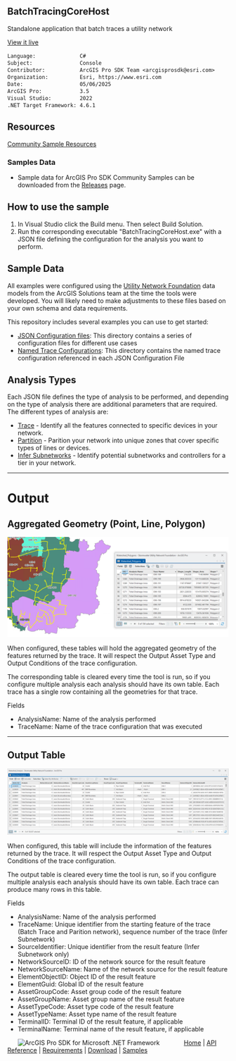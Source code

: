 ## BatchTracingCoreHost

<!-- TODO: Write a brief abstract explaining this sample -->
Standalone application that batch traces a utility network  
  


<a href="https://pro.arcgis.com/en/pro-app/sdk/" target="_blank">View it live</a>

<!-- TODO: Fill this section below with metadata about this sample-->
```
Language:              C#
Subject:               Console
Contributor:           ArcGIS Pro SDK Team <arcgisprosdk@esri.com>
Organization:          Esri, https://www.esri.com
Date:                  05/06/2025
ArcGIS Pro:            3.5
Visual Studio:         2022
.NET Target Framework: 4.6.1
```

## Resources

[Community Sample Resources](https://github.com/Esri/arcgis-pro-sdk-community-samples#resources)

### Samples Data

* Sample data for ArcGIS Pro SDK Community Samples can be downloaded from the [Releases](https://github.com/Esri/arcgis-pro-sdk-community-samples/releases) page.  

## How to use the sample
<!-- TODO: Explain how this sample can be used. To use images in this section, create the image file in your sample project's screenshots folder. Use relative url to link to this image using this syntax: ![My sample Image](FacePage/SampleImage.png) -->
1. In Visual Studio click the Build menu.  Then select Build Solution.
2. Run the corresponding executable "BatchTracingCoreHost.exe" with a JSON file defining the configuration for the analysis you want to perform.  
  
## Sample Data  
  
All examples were configured using the [Utility Network Foundation](https://www.esri.com/arcgis-blog/products/utility-network/electric-gas/utility-network-foundations/) data models from the ArcGIS Solutions team at the time the tools were developed. You will likely need to make adjustments to these files based on your own schema and data requirements.  
  
This repository includes several examples you can use to get started:  
- [JSON Configuration files](./JSON%20Configurations): This directory contains a series of configuration files for different use cases  
- [Named Trace Configurations](./Trace%20Configurations): This directory contains the named trace configuration referenced in each JSON Configuration File  
  
## Analysis Types  
Each JSON file defines the type of analysis to be performed, and depending on the type of analysis there are additional parameters that are required. The different types of analysis are:  
- [Trace](trace.md) - Identify all the features connected to specific devices in your network.  
- [Partition](partition.md) - Parition your network into unique zones that cover specific types of lines or devices.  
- [Infer Subnetworks](infer.md) - Identify potential subnetworks and controllers for a tier in your network.  
  
---  
  
# Output  
  
## Aggregated Geometry (Point, Line, Polygon)  
  
![Aggregated Geometry](Graphics/Aggregated%20Geometry.png "Aggregated geometry for the total drainage area for each outfall in a stormwater network.")  
  
When configured, these tables will hold the aggregated geometry of the features returned by the trace. It will respect the Output Asset Type and Output Conditions of the trace configuration.  
  
The corresponding table is cleared every time the tool is run, so if you configure multiple analysis each analysis should have its own table. Each trace has a single row containing all the geometries for that trace.  
  
Fields  
- AnalysisName: Name of the analysis performed  
- TraceName: Name of the trace configuration that was executed  
  
---  
  
## Output Table  
  
![Ouptut Table](Graphics/Output%20Table.png "The output table shows all the elements returned by the trace.")  
  
When configured, this table will include the information of the features returned by the trace. It will respect the Output Asset Type and Output Conditions of the trace configuration.  
  
The output table is cleared every time the tool is run, so if you configure multiple analysis each analysis should have its own table. Each trace can produce many rows in this table.  
  
Fields  
- AnalysisName: Name of the analysis performed  
- TraceName: Unique identifier from the starting feature of the trace (Batch Trace and Parition network), sequence number of the trace (Infer Subnetwork)  
- SourceIdentifier: Unique identifier from the result feature (Infer Subnetwork only)  
- NetworkSourceID: ID of the network source for the result feature  
- NetworkSourceName: Name of the network source for the result feature  
- ElementObjectID: Object ID of the result feature  
- ElementGuid: Global ID of the result feature  
- AssetGroupCode: Asset group code of the result feature  
- AssetGroupName: Asset group name of the result feature  
- AssetTypeCode: Asset type code of the result feature  
- AssetTypeName: Asset type name of the result feature  
- TerminalID: Terminal ID of the result feature, if applicable  
- TerminalName: Terminal name of the result feature, if applicable  
  

<!-- End -->

&nbsp;&nbsp;&nbsp;&nbsp;&nbsp;&nbsp;<img src="https://esri.github.io/arcgis-pro-sdk/images/ArcGISPro.png"  alt="ArcGIS Pro SDK for Microsoft .NET Framework" height = "20" width = "20" align="top"  >
&nbsp;&nbsp;&nbsp;&nbsp;&nbsp;&nbsp;&nbsp;&nbsp;&nbsp;&nbsp;&nbsp;&nbsp;
[Home](https://github.com/Esri/arcgis-pro-sdk/wiki) | <a href="https://pro.arcgis.com/en/pro-app/latest/sdk/api-reference" target="_blank">API Reference</a> | [Requirements](https://github.com/Esri/arcgis-pro-sdk/wiki#requirements) | [Download](https://github.com/Esri/arcgis-pro-sdk/wiki#installing-arcgis-pro-sdk-for-net) | <a href="https://github.com/esri/arcgis-pro-sdk-community-samples" target="_blank">Samples</a>
